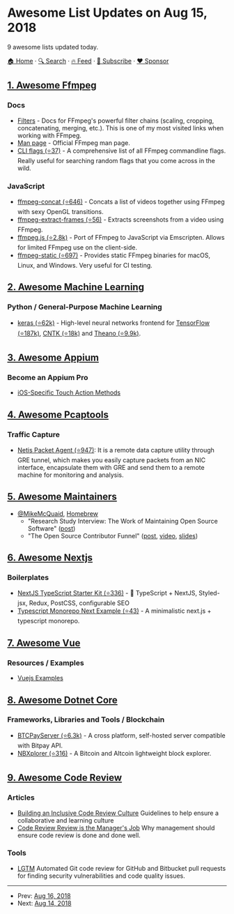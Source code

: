 # Awesome List Updates on Aug 15, 2018

9 awesome lists updated today.

[🏠 Home](/README.md) · [🔍 Search](https://www.trackawesomelist.com/search/) · [🔥 Feed](https://www.trackawesomelist.com/rss.xml) · [📮 Subscribe](https://trackawesomelist.us17.list-manage.com/subscribe?u=d2f0117aa829c83a63ec63c2f&id=36a103854c) · [❤️  Sponsor](https://github.com/sponsors/theowenyoung)



## [1. Awesome Ffmpeg](/content/transitive-bullshit/awesome-ffmpeg/README.md)

### Docs

*   [Filters](https://ffmpeg.org/ffmpeg-filters.html) - Docs for FFmpeg's powerful filter chains (scaling, cropping, concatenating, merging, etc.). This is one of my most visited links when working with FFmpeg.
*   [Man page](https://man.cx/ffmpeg) - Official FFmpeg man page.
*   [CLI flags (⭐37)](https://github.com/transitive-bullshit/ffmpeg-cli-flags/blob/master/readme.md) - A comprehensive list of all FFmpeg commandline flags. Really useful for searching random flags that you come across in the wild.

### JavaScript

*   [ffmpeg-concat (⭐646)](https://github.com/transitive-bullshit/ffmpeg-concat) - Concats a list of videos together using FFmpeg with sexy OpenGL transitions.
*   [ffmpeg-extract-frames (⭐56)](https://github.com/transitive-bullshit/ffmpeg-extract-frames) - Extracts screenshots from a video using FFmpeg.
*   [ffmpeg.js (⭐2.8k)](https://github.com/Kagami/ffmpeg.js) - Port of FFmpeg to JavaScript via Emscripten. Allows for limited FFmpeg use on the client-side.
*   [ffmpeg-static (⭐697)](https://github.com/eugeneware/ffmpeg-static) - Provides static FFmpeg binaries for macOS, Linux, and Windows. Very useful for CI testing.

## [2. Awesome Machine Learning](/content/josephmisiti/awesome-machine-learning/README.md)

### Python / General-Purpose Machine Learning

*   [keras (⭐62k)](https://github.com/keras-team/keras) - High-level neural networks frontend for [TensorFlow (⭐187k)](https://github.com/tensorflow/tensorflow), [CNTK (⭐18k)](https://github.com/Microsoft/CNTK) and [Theano (⭐9.9k)](https://github.com/Theano/Theano).

## [3. Awesome Appium](/content/SrinivasanTarget/awesome-appium/README.md)

### Become an Appium Pro

*   [iOS-Specific Touch Action Methods](https://appiumpro.com/editions/30)

## [4. Awesome Pcaptools](/content/caesar0301/awesome-pcaptools/README.md)

### Traffic Capture

*   [Netis Packet Agent (⭐947)](https://github.com/Netis/packet-agent): It is a remote data capture utility through GRE tunnel, which makes you easily capture packets from an NIC interface, encapsulate them with GRE and send them to a remote machine for monitoring and analysis.

## [5. Awesome Maintainers](/content/nayafia/awesome-maintainers/README.md)

*   [@MikeMcQuaid](https://github.com/MikeMcQuaid), [Homebrew](https://github.com/Homebrew)
    *   "Research Study Interview: The Work of Maintaining Open Source Software" ([post](https://mikemcquaid.com/2019/05/20/research-study-interview-work-of-maintaining-open-source-software/))
    *   "The Open Source Contributor Funnel" ([post](https://mikemcquaid.com/2018/08/14/the-open-source-contributor-funnel-why-people-dont-contribute-to-your-open-source-project/), [video](https://www.youtube.com/watch?v=OsOZpF6LFcw), [slides](http://mikemcquaid.com/talks/the-open-source-contributor-funnel/))

## [6. Awesome Nextjs](/content/unicodeveloper/awesome-nextjs/README.md)

### Boilerplates

*   [NextJS TypeScript Starter Kit (⭐336)](https://github.com/deptno/next.js-typescript-starter-kit) - :tada: TypeScript + NextJS, Styled-jsx, Redux, PostCSS, configurable SEO
*   [Typescript Monorepo Next Example (⭐43)](https://github.com/deptno/typescript-monorepo-next-example) - A minimalistic next.js + typescript monorepo.

## [7. Awesome Vue](/content/vuejs/awesome-vue/README.md)

### Resources / Examples

*   [Vuejs Examples](https://vuejsexamples.com/)

## [8. Awesome Dotnet Core](/content/thangchung/awesome-dotnet-core/README.md)

### Frameworks, Libraries and Tools / Blockchain

*   [BTCPayServer (⭐6.3k)](https://github.com/btcpayserver/btcpayserver) - A cross platform, self-hosted server compatible with Bitpay API.
*   [NBXplorer (⭐316)](https://github.com/dgarage/NBXplorer) - A Bitcoin and Altcoin lightweight block explorer.

## [9. Awesome Code Review](/content/joho/awesome-code-review/README.md)

### Articles

*   [Building an Inclusive Code Review Culture](https://blog.plaid.com/building-an-inclusive-code-review-culture/) Guidelines to help ensure a collaborative and learning culture
*   [Code Review Review is the Manager's Job](https://hecate.co/blog/code-review-review-is-the-managers-job) Why management should ensure code review is done and done well.

### Tools

*   [LGTM](https://lgtm.com) Automated Git code review for GitHub and Bitbucket pull requests for finding security vulnerabilities and code quality issues.

---

- Prev: [Aug 16, 2018](/content/2018/08/16/README.md)
- Next: [Aug 14, 2018](/content/2018/08/14/README.md)